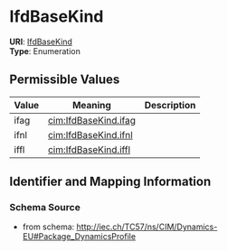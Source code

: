 # IfdBaseKind



**URI**: [IfdBaseKind](IfdBaseKind)<br />
**Type**: Enumeration

## Permissible Values

| Value | Meaning | Description |
| --- | --- | --- |
| ifag | [cim:IfdBaseKind.ifag](http://iec.ch/TC57/CIM100#IfdBaseKind.ifag) |  |
| ifnl | [cim:IfdBaseKind.ifnl](http://iec.ch/TC57/CIM100#IfdBaseKind.ifnl) |  |
| iffl | [cim:IfdBaseKind.iffl](http://iec.ch/TC57/CIM100#IfdBaseKind.iffl) |  |








## Identifier and Mapping Information







### Schema Source


* from schema: http://iec.ch/TC57/ns/CIM/Dynamics-EU#Package_DynamicsProfile




